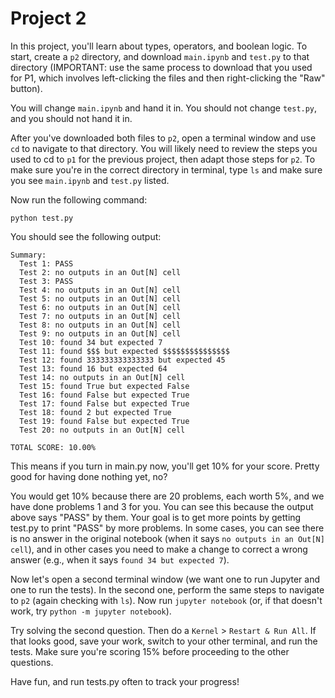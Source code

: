 # Project 2

In this project, you'll learn about types, operators, and boolean
logic.  To start, create a `p2` directory, and download `main.ipynb`
and `test.py` to that directory (IMPORTANT: use the same process to
download that you used for P1, which involves left-clicking the files
and then right-clicking the "Raw" button).

You will change `main.ipynb` and hand it in.  You should not change
`test.py`, and you should not hand it in.

After you've downloaded both files to `p2`, open a terminal window and
use `cd` to navigate to that directory.  You will likely need to
review the steps you used to cd to `p1` for the previous project, then
adapt those steps for `p2`.  To make sure you're in the correct
directory in terminal, type `ls` and make sure you see `main.ipynb`
and `test.py` listed.

Now run the following command:

```
python test.py
```

You should see the following output:

```
Summary:
  Test 1: PASS
  Test 2: no outputs in an Out[N] cell
  Test 3: PASS
  Test 4: no outputs in an Out[N] cell
  Test 5: no outputs in an Out[N] cell
  Test 6: no outputs in an Out[N] cell
  Test 7: no outputs in an Out[N] cell
  Test 8: no outputs in an Out[N] cell
  Test 9: no outputs in an Out[N] cell
  Test 10: found 34 but expected 7
  Test 11: found $$$ but expected $$$$$$$$$$$$$$$
  Test 12: found 333333333333333 but expected 45
  Test 13: found 16 but expected 64
  Test 14: no outputs in an Out[N] cell
  Test 15: found True but expected False
  Test 16: found False but expected True
  Test 17: found False but expected True
  Test 18: found 2 but expected True
  Test 19: found False but expected True
  Test 20: no outputs in an Out[N] cell

TOTAL SCORE: 10.00%
```

This means if you turn in main.py now, you'll get 10% for your score.
Pretty good for having done nothing yet, no?

You would get 10% because there are 20 problems, each worth 5%, and we
have done problems 1 and 3 for you.  You can see this because the
output above says "PASS" by them.  Your goal is to get more points by
getting test.py to print "PASS" by more problems.  In some cases, you
can see there is no answer in the original notebook (when it says `no
outputs in an Out[N] cell`), and in other cases you need to make a
change to correct a wrong answer (e.g., when it says `found 34 but
expected 7`).

Now let's open a second terminal window (we want one to run Jupyter
and one to run the tests).  In the second one, perform the same steps
to navigate to `p2` (again checking with `ls`).  Now run `jupyter
notebook` (or, if that doesn't work, try `python -m jupyter
notebook`).

Try solving the second question.  Then do a `Kernel` > `Restart & Run
All`.  If that looks good, save your work, switch to your other
terminal, and run the tests.  Make sure you're scoring 15% before
proceeding to the other questions.

Have fun, and run tests.py often to track your progress!
